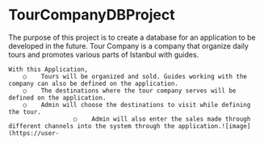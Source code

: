 # TourCompanyDBProject

The purpose of this project is to create a database for an application to be developed in the future. Tour Company is a company that organize daily tours and promotes various parts of Istanbul with guides. 


	With this Application, 
		○    Tours will be organized and sold. Guides working with the company can also be defined on the application.
		○    The destinations where the tour company serves will be defined on the application. 
		○    Admin will choose the destinations to visit while defining the tour. 
                      ○    Admin will also enter the sales made through different channels into the system through the application.![image](https://user-
